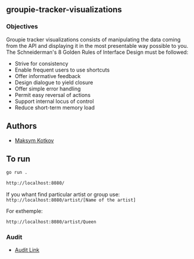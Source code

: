 ## groupie-tracker-visualizations

### Objectives

Groupie tracker visualizations consists of manipulating the data coming from the API and displaying it in the most presentable way possible to you. The Schneiderman's 8 Golden Rules of Interface Design must be followed:

  - Strive for consistency
  - Enable frequent users to use shortcuts
  - Offer informative feedback
  - Design dialogue to yield closure
  - Offer simple error handling
  - Permit easy reversal of actions
  - Support internal locus of control
  - Reduce short-term memory load


## Authors

- [Maksym Kotkov](https://01.kood.tech/git/mkotkov)

## To run

```bash
go run .
```

```bash
http://localhost:8080/
```

If you whant find particular artist or group use:
```http://localhost:8080/artist/[Name of the artist]```

For exthemple:
```bash
http://localhost:8080/artist/Queen
```

 
### Audit
- [Audit Link](https://github.com/01-edu/public/tree/master/subjects/groupie-tracker/visualizations)

